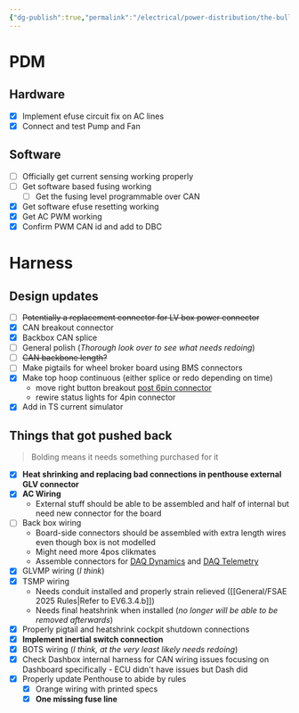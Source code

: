```yaml
---
{"dg-publish":true,"permalink":"/electrical/power-distribution/the-bulletin-board/"}
---
```


# PDM
## Hardware
- [x] Implement efuse circuit fix on AC lines
- [x] Connect and test Pump and Fan
## Software
- [ ] Officially get current sensing working properly
- [ ] Get software based fusing working
	- [ ] Get the fusing level programmable over CAN
- [x] Get software efuse resetting working
- [x] Get AC PWM working
- [x] Confirm PWM CAN id and add to DBC
# Harness
## Design updates
- [ ] ~~Potentially a replacement connector for LV box power connector~~
- [x] CAN breakout connector
- [x] Backbox CAN splice
- [ ] General polish (*Thorough look over to see what needs redoing*)
- [ ] ~~CAN backbone length?~~
- [ ] Make pigtails for wheel broker board using BMS connectors
- [x] Make top hoop continuous (either splice or redo depending on time)
	- move right button breakout [post 6pin connector](https://nufsae.slack.com/archives/C07P7C9PF5F/p1745271704732139)
	- rewire status lights for 4pin connector
- [x] Add in TS current simulator
## Things that got pushed back
>Bolding means it needs something purchased for it
- [x] **Heat shrinking and replacing bad connections in penthouse external GLV connector**
- [x] **AC Wiring**
	- External stuff should be able to be assembled and half of internal but need new connector for the board
- [ ] Back box wiring
	- Board-side connectors should be assembled with extra length wires even though box is not modelled
	- Might need more 4pos clikmates
	- Assemble connectors for [DAQ Dynamics](https://americas-northwestern-formula-racing-northwestern-univ.365.altium.com/designs/0CC4AB71-D497-49EA-B222-C90C65C91CA3?variant=[No+Variations]&activeView=PCB&activeDocumentId=DAQ_Dynamics.PcbDoc&layers=[1,1,39,40,32,37,38,35,36,33,34,70,72,67108882,67108884,67108888,74,55,73]&location=[2,20.37,24.09,26.1,0]#design) and [DAQ Telemetry](https://americas-northwestern-formula-racing-northwestern-univ.365.altium.com/designs/3B3C07D6-C3D5-4EA0-A860-0AA923C21D01?variant=[No+Variations]&activeView=PCB&activeDocumentId=DAQ_Telemetry.PcbDoc&layers=[1,1,39,40,32,37,38,35,36,33,34,60,67108884,67108885,67108887,67108888,74,55,73]&location=[2,20.43,59.43,31.2,0]#design)
- [x] GLVMP wiring (*I think*)
- [x] TSMP wiring
	- Needs conduit installed and properly strain relieved ([[General/FSAE 2025 Rules\|Refer to EV6.3.4.b]])
	- Needs final heatshrink when installed (*no longer will be able to be removed afterwards*)
- [x] Properly pigtail and heatshrink cockpit shutdown connections
- [x] **Implement inertial switch connection**
- [x] BOTS wiring (*I think, at the very least likely needs redoing*)
- [x] Check Dashbox internal harness for CAN wiring issues focusing on Dashboard specifically - ECU didn't have issues but Dash did
- [x] Properly update Penthouse to abide by rules
	- [x] Orange wiring with printed specs
	- [x] **One missing fuse line**